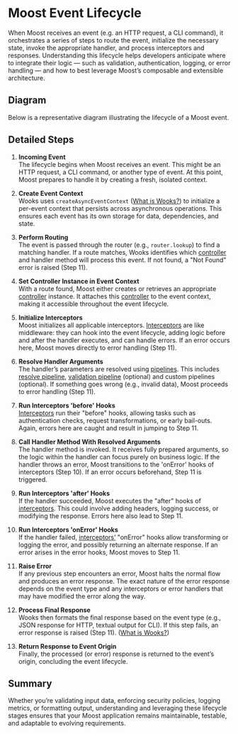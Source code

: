 <script setup>
import EventLifecycle from '../components/event-lifecycle-diagram.vue'
</script>

# Moost Event Lifecycle

When Moost receives an event (e.g. an HTTP request, a CLI command), it orchestrates a series of steps to route the event, initialize the necessary state, invoke the appropriate handler, and process interceptors and responses. Understanding this lifecycle helps developers anticipate where to integrate their logic — such as validation, authentication, logging, or error handling — and how to best leverage Moost’s composable and extensible architecture.

## Diagram

Below is a representative diagram illustrating the lifecycle of a Moost event.

<EventLifecycle />

## Detailed Steps

1. **Incoming Event**  
   The lifecycle begins when Moost receives an event. This might be an HTTP request, a CLI command, or another type of event. At this point, Moost prepares to handle it by creating a fresh, isolated context.

2. **Create Event Context**  
   Wooks uses `createAsyncEventContext` ([What is Wooks?](https://wooks.moost.org/wooks/what)) to initialize a per-event context that persists across asynchronous operations. This ensures each event has its own storage for data, dependencies, and state.
  

3. **Perform Routing**  
   The event is passed through the router (e.g., `router.lookup`) to find a matching handler. If a route matches, Wooks identifies which [controller](/moost/controllers) and handler method will process this event. If not found, a "Not Found" error is raised (Step 11).

4. **Set Controller Instance in Event Context**  
   With a route found, Moost either creates or retrieves an appropriate [controller](/moost/controllers) instance. It attaches this [controller](/moost/controllers) to the event context, making it accessible throughout the event lifecycle.

5. **Initialize Interceptors**  
   Moost initializes all applicable interceptors. [Interceptors](/moost/interceptors) are like middleware: they can hook into the event lifecycle, adding logic before and after the handler executes, and can handle errors. If an error occurs here, Moost moves directly to error handling (Step 11).

6. **Resolve Handler Arguments**  
   The handler’s parameters are resolved using [pipelines](/moost/pipes/index). This includes [resolve pipeline](/moost/pipes/resolve), [validation pipeline](/moost/pipes/validate) (optional) and custom pipelines (optional). If something goes wrong (e.g., invalid data), Moost proceeds to error handling (Step 11).

7. **Run Interceptors 'before' Hooks**  
   [Interceptors](/moost/interceptors) run their "before" hooks, allowing tasks such as authentication checks, request transformations, or early bail-outs. Again, errors here are caught and result in jumping to Step 11.

8. **Call Handler Method With Resolved Arguments**  
   The handler method is invoked. It receives fully prepared arguments, so the logic within the handler can focus purely on business logic. If the handler throws an error, Moost transitions to the 'onError' hooks of interceptors (Step 10). If an error occurs beforehand, Step 11 is triggered.

9. **Run Interceptors 'after' Hooks**  
    If the handler succeeded, Moost executes the "after" hooks of [interceptors](/moost/interceptors). This could involve adding headers, logging success, or modifying the response. Errors here also lead to Step 11.

10. **Run Interceptors 'onError' Hooks**  
   If the handler failed, [interceptors’](/moost/interceptors) "onError" hooks allow transforming or logging the error, and possibly returning an alternate response. If an error arises in the error hooks, Moost moves to Step 11.

11. **Raise Error**  
    If any previous step encounters an error, Moost halts the normal flow and produces an error response. The exact nature of the error response depends on the event type and any interceptors or error handlers that may have modified the error along the way.

12. **Process Final Response**  
    Wooks then formats the final response based on the event type (e.g., JSON response for HTTP, textual output for CLI). If this step fails, an error response is raised (Step 11). ([What is Wooks?](https://wooks.moost.org/wooks/what))

13. **Return Response to Event Origin**  
    Finally, the processed (or error) response is returned to the event’s origin, concluding the event lifecycle.

## Summary

Whether you’re validating input data, enforcing security policies, logging metrics, or formatting output, understanding and leveraging these lifecycle stages ensures that your Moost application remains maintainable, testable, and adaptable to evolving requirements.